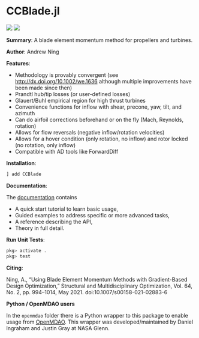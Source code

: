 # CCBlade.jl

[![](https://img.shields.io/badge/docs-stable-blue.svg)](https://flow.byu.edu/CCBlade.jl/stable)
![](https://github.com/byuflowlab/CCBlade.jl/workflows/Run%20tests/badge.svg)


**Summary**: A blade element momentum method for propellers and turbines. 

**Author**: Andrew Ning

**Features**:

- Methodology is provably convergent (see <http://dx.doi.org/10.1002/we.1636> although multiple improvements have been made since then)
- Prandtl hub/tip losses (or user-defined losses)
- Glauert/Buhl empirical region for high thrust turbines
- Convenience functions for inflow with shear, precone, yaw, tilt, and azimuth
- Can do airfoil corrections beforehand or on the fly (Mach, Reynolds, rotation)
- Allows for flow reversals (negative inflow/rotation velocities)
- Allows for a hover condition (only rotation, no inflow) and rotor locked (no rotation, only inflow)
- Compatible with AD tools like ForwardDiff

**Installation**:

```julia
] add CCBlade
```

**Documentation**:

The [documentation](https://flow.byu.edu/CCBlade.jl/stable/) contains
- A quick start tutorial to learn basic usage,
- Guided examples to address specific or more advanced tasks,
- A reference describing the API,
- Theory in full detail.

**Run Unit Tests**:

```julia
pkg> activate .
pkg> test
```

**Citing**:

Ning, A., “Using Blade Element Momentum Methods with Gradient-Based Design Optimization,” Structural and Multidisciplinary Optimization, Vol. 64, No. 2, pp. 994–1014, May 2021. doi:10.1007/s00158-021-02883-6

**Python / OpenMDAO users**

In the `openmdao` folder there is a Python wrapper to this package to enable usage from [OpenMDAO](https://openmdao.org).  This wrapper was developed/maintained by Daniel Ingraham and Justin Gray at NASA Glenn.
